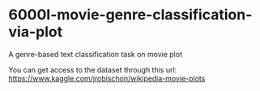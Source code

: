 # 6000I-movie-genre-classification-via-plot
A genre-based text classification task on movie plot

You can get access to the dataset through this url: https://www.kaggle.com/jrobischon/wikipedia-movie-plots
